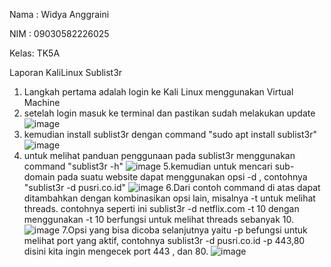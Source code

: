 Nama : Widya Anggraini

NIM  : 09030582226025

Kelas: TK5A

Laporan KaliLinux Sublist3r

1. Langkah pertama adalah login ke Kali Linux menggunakan Virtual Machine
2. setelah login masuk ke terminal dan pastikan sudah melakukan update
![image](https://github.com/user-attachments/assets/f313be40-dea7-478a-83d3-8e8633d9f805)
3. kemudian install sublist3r dengan command "sudo apt install sublist3r"
![image](https://github.com/user-attachments/assets/a43018eb-257b-440d-b059-fdfdce1b5a75)
4. untuk melihat panduan penggunaan pada sublist3r menggunakan command "sublist3r -h"
![image](https://github.com/user-attachments/assets/53bc0653-d6ab-4db0-9e89-69fc43543c90)
5.kemudian untuk mencari sub-domain pada suatu website dapat menggunakan opsi -d , contohnya "sublist3r -d pusri.co.id"
![image](https://github.com/user-attachments/assets/b89eca60-f5ff-4e5a-9846-abe3f92d263f)
6.Dari contoh command di atas dapat ditambahkan dengan kombinasikan opsi lain, misalnya -t untuk melihat threads. contohnya seperti ini sublist3r -d netflix.com -t 10 dengan menggunakan -t 10 berfungsi untuk melihat threads sebanyak 10.
![image](https://github.com/user-attachments/assets/e9676c0c-122e-470f-96b0-58ce51a7dfd1)
7.Opsi yang bisa dicoba selanjutnya yaitu -p befungsi untuk melihat port yang aktif, contohnya sublist3r -d pusri.co.id -p 443,80 disini kita ingin mengecek port 443 , dan 80.
 ![image](https://github.com/user-attachments/assets/f02fc237-f091-4e66-b60b-85a79ac0fa79)
